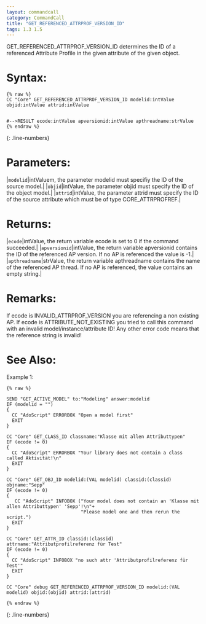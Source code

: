 ```yaml
---
layout: commandcall
category: CommandCall
title: "GET_REFERENCED_ATTRPROF_VERSION_ID"
tags: 1.3 1.5
---
```


GET_REFERENCED_ATTRPROF_VERSION_ID determines the ID of a referenced Attribute Profile in the given attribute of the given object.

# Syntax:  

```adoscript
{% raw %}
CC "Core" GET_REFERENCED_ATTRPROF_VERSION_ID modelid:intValue objid:intValue attrid:intValue


#-->RESULT ecode:intValue apversionid:intValue apthreadname:strValue
{% endraw %}
```
{: .line-numbers}

# Parameters:  

|`modelid`|intValuem, the parameter modelid must specifiy the ID of the source model.|
|`objid`|intValue, the parameter objid must specify the ID of the object model.|
|`attrid`|intValue, the parameter attrid must specify the ID of the source attribute which must be of type CORE_ATTRPROFREF.|

# Returns:  

|`ecode`|intValue, the return variable ecode is set to 0 if the command succeeded.|
|`apversionid`|intValue, the return variable apversionid contains the ID of the referenced AP version. If no AP is referenced the value is -1.|
|`apthreadname`|strValue, the return variable apthreadname contains the name of the referenced AP thread. If no AP is referenced, the value contains an empty string.|

# Remarks:

If ecode is INVALID_ATTRPROF_VERSION you are referencing a non existing AP. If ecode is ATTRIBUTE_NOT_EXISTING you tried to call this command with an invalid model/instance/attribute ID! Any other error code means that the reference string is invalid!



# See Also:  



Example 1:

```adoscript
{% raw %}

SEND "GET_ACTIVE_MODEL" to:"Modeling" answer:modelid
IF (modelid = "")
{
  CC "AdoScript" ERRORBOX "Open a model first"
  EXIT
}

CC "Core" GET_CLASS_ID classname:"Klasse mit allen Attributtypen"
IF (ecode != 0)
{
  CC "AdoScript" ERRORBOX "Your library does not contain a class called Aktivität!\n"
  EXIT
}

CC "Core" GET_OBJ_ID modelid:(VAL modelid) classid:(classid) objname:"Sepp"
IF (ecode != 0)
{
   CC "AdoScript" INFOBOX ("Your model does not contain an 'Klasse mit allen Attributtypen' 'Sepp'!\n"+
                           "Please model one and then rerun the script.")
  EXIT
}

CC "Core" GET_ATTR_ID classid:(classid) attrname:"Attributprofilreferenz für Test"
IF (ecode != 0)
{
  CC "AdoScript" INFOBOX "no such attr 'Attributprofilreferenz für Test'"
  EXIT
}

CC "Core" debug GET_REFERENCED_ATTRPROF_VERSION_ID modelid:(VAL modelid) objid:(objid) attrid:(attrid)

{% endraw %}
```
{: .line-numbers}

